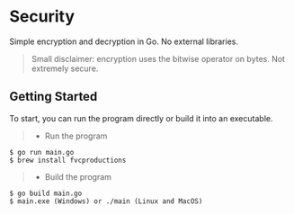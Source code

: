 # Security
Simple encryption and decryption in Go. No external libraries.
> Small disclaimer: encryption uses the bitwise operator on bytes. Not extremely secure.

## Getting Started
To start, you can run the program directly or build it into an executable.
>- Run the program
```shell
$ go run main.go
$ brew install fvcproductions
```
>- Build the program
```shell
$ go build main.go
$ main.exe (Windows) or ./main (Linux and MacOS)
```
